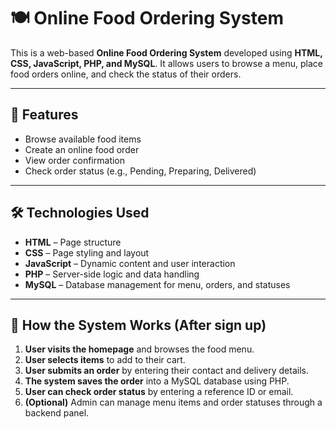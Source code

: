 # 🍽️ Online Food Ordering System

This is a web-based **Online Food Ordering System** developed using **HTML, CSS, JavaScript, PHP, and MySQL**. It allows users to browse a menu, place food orders online, and check the status of their orders.

---

## 📌 Features

- Browse available food items
- Create an online food order
- View order confirmation
- Check order status (e.g., Pending, Preparing, Delivered)
  

---

## 🛠️ Technologies Used

- **HTML** – Page structure
- **CSS** – Page styling and layout
- **JavaScript** – Dynamic content and user interaction
- **PHP** – Server-side logic and data handling
- **MySQL** – Database management for menu, orders, and statuses

---

## 🚀 How the System Works (After sign up)

1. **User visits the homepage** and browses the food menu.
2. **User selects items** to add to their cart.
3. **User submits an order** by entering their contact and delivery details.
4. **The system saves the order** into a MySQL database using PHP.
5. **User can check order status** by entering a reference ID or email.
6. **(Optional)** Admin can manage menu items and order statuses through a backend panel.





